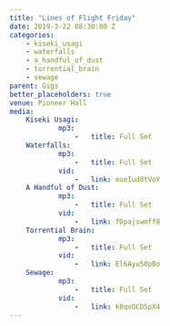 ```yaml
---
title: "Lines of Flight Friday"
date: 2019-3-22 08:30:00 Z
categories:
    - kiseki_usagi
    - waterfalls
    - a_handful_of_dust
    - torrential_brain
    - sewage
parent: Gigs
better_placeholders: true
venue: Pioneer Hall
media:
    Kiseki Usagi:
            mp3:
                -   title: Full Set
    Waterfalls:
            mp3:
                -   title: Full Set
            vid:
                -   link: eueIud8tVoY
    A Handful of Dust:
            mp3:
                -   title: Full Set
            vid:
                -   link: fDpajswmff8
    Torrential Brain:
            mp3:
                -   title: Full Set
            vid:
                -   link: El6Ayu50pBo
    Sewage:
            mp3:
                -   title: Full Set
            vid:
                -   link: k8qxOCD5pX4
---
```

